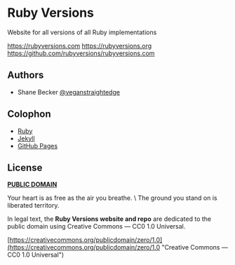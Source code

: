 # Ruby Versions

Website for all versions of all Ruby implementations

https://rubyversions.com
https://rubyversions.org
https://github.com/rubyversions/rubyversions.com

## Authors

- Shane Becker [@veganstraightedge](https://github.com/veganstraightedge)

## Colophon

- [Ruby](https://ruby-lang.org)
- [Jekyll](https://jekyllrb.com)
- [GitHub Pages](https://pages.github.com)

## License

**[PUBLIC DOMAIN](https://github.com/rubyversions/rubyversions.com/blob/main/LICENSE.md)**

Your heart is as free as the air you breathe. \\
The ground you stand on is liberated territory.

In legal text, the **Ruby Versions website and repo** are dedicated
to the public domain using Creative Commons — CC0 1.0 Universal.

[https://creativecommons.org/publicdomain/zero/1.0](https://creativecommons.org/publicdomain/zero/1.0 "Creative Commons — CC0 1.0 Universal")
